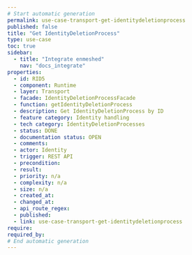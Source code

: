 ```yaml
---
# Start automatic generation
permalink: use-case-transport-get-identitydeletionprocess
published: false
title: "Get IdentityDeletionProcess"
type: use-case
toc: true
sidebar:
  - title: "Integrate enmeshed"
    nav: "docs_integrate"
properties:
  - id: RID5
  - component: Runtime
  - layer: Transport
  - facade: IdentityDeletionProcessFacade
  - function: getIdentityDeletionProcess
  - description: Get IdentityDeletionProcess by ID
  - feature category: Identity handling
  - tech category: IdentityDeletionProcesses
  - status: DONE
  - documentation status: OPEN
  - comments:
  - actor: Identity
  - trigger: REST API
  - precondition:
  - result:
  - priority: n/a
  - complexity: n/a
  - size: n/a
  - created_at:
  - changed_at:
  - api_route_regex:
  - published:
  - link: use-case-transport-get-identitydeletionprocess
require:
required_by:
# End automatic generation
---
```

